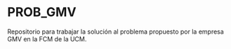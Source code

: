 # PROB_GMV
Repositorio para trabajar la solución al problema propuesto por la empresa GMV en la FCM de la UCM. 
